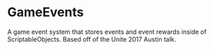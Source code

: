 # GameEvents
A game event system that stores events and event rewards inside of ScriptableObjects.
Based off of the Unite 2017 Austin talk.
